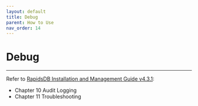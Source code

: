 ```yaml
---
layout: default
title: Debug
parent: How to Use
nav_order: 14
---
```


# Debug

---

Refer to [RapidsDB Installation and Management Guide v4.3.1](../downloads/RapidsDB_Installation_and_Management_Guide_Release_v4.3.1.pdf):

* Chapter 10 Audit Logging
* Chapter 11 Troubleshooting
